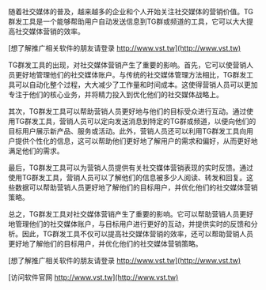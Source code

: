 随着社交媒体的普及，越来越多的企业和个人开始关注社交媒体的营销价值。TG群发工具是一个能够帮助用户自动发送信息到TG群或频道的工具，它可以大大提高社交媒体营销的效率。

[想了解推广相关软件的朋友请登录 http://www.vst.tw](http://www.vst.tw)

TG群发工具的出现，对社交媒体营销产生了重要的影响。首先，它可以使营销人员更好地管理他们的社交媒体账户。与传统的社交媒体管理方法相比，TG群发工具可以自动化整个过程，大大减少了工作量和时间成本。这使得营销人员可以更加专注于他们的核心业务，并将精力投入到优化他们的社交媒体战略上。

其次，TG群发工具可以帮助营销人员更好地与他们的目标受众进行互动。通过使用TG群发工具，营销人员可以定向发送消息到特定的TG群或频道，以便向他们的目标用户展示新产品、服务或活动。此外，营销人员还可以利用TG群发工具向用户提供个性化的信息，这可以帮助他们更好地了解用户的需求和偏好，从而更好地满足他们的需求。

最后，TG群发工具可以为营销人员提供有关社交媒体营销表现的实时反馈。通过使用TG群发工具，营销人员可以了解他们的信息被多少人阅读、转发和回复。这些数据可以帮助营销人员更好地了解他们的目标用户，并优化他们的社交媒体营销策略。

总之，TG群发工具对社交媒体营销产生了重要的影响。它可以帮助营销人员更好地管理他们的社交媒体账户，与目标用户进行更好的互动，并提供实时的反馈和分析。因此，TG群发工具不仅可以提高社交媒体营销的效率，还可以帮助营销人员更好地了解他们的目标用户，并优化他们的社交媒体营销策略。

[想了解推广相关软件的朋友请登录 http://www.vst.tw](http://www.vst.tw)


[访问软件官网 http://www.vst.tw](http://www.vst.tw)
